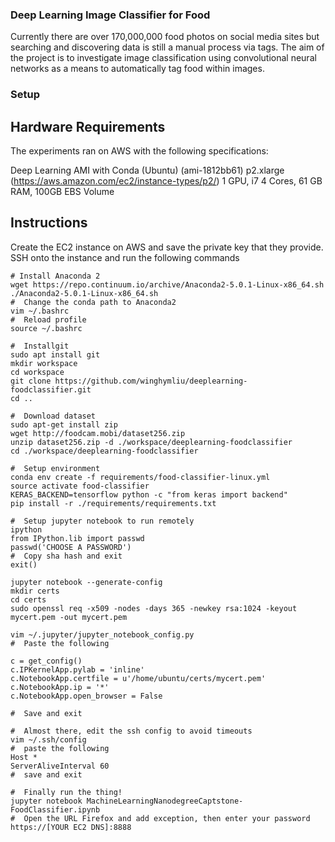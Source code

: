 ### Deep Learning Image Classifier for Food

Currently there are over 170,000,000 food photos on social media sites but searching and discovering data is still a manual process via tags. The aim of the project is to investigate image classification using convolutional neural networks as a means to automatically tag food within images.

### Setup 

## Hardware Requirements

The experiments ran on AWS with the following specifications:

Deep Learning AMI with Conda (Ubuntu) (ami-1812bb61)
p2.xlarge (https://aws.amazon.com/ec2/instance-types/p2/) 
1 GPU, i7 4 Cores, 61 GB RAM, 100GB EBS Volume

## Instructions

Create the EC2 instance on AWS and save the private key that they provide.
SSH onto the instance and run the following commands
```
# Install Anaconda 2
wget https://repo.continuum.io/archive/Anaconda2-5.0.1-Linux-x86_64.sh
./Anaconda2-5.0.1-Linux-x86_64.sh
#  Change the conda path to Anaconda2
vim ~/.bashrc
#  Reload profile
source ~/.bashrc

#  Installgit
sudo apt install git
mkdir workspace
cd workspace
git clone https://github.com/winghymliu/deeplearning-foodclassifier.git
cd ..

#  Download dataset
sudo apt-get install zip
wget http://foodcam.mobi/dataset256.zip
unzip dataset256.zip -d ./workspace/deeplearning-foodclassifier
cd ./workspace/deeplearning-foodclassifier

#  Setup environment
conda env create -f requirements/food-classifier-linux.yml
source activate food-classifier
KERAS_BACKEND=tensorflow python -c "from keras import backend"
pip install -r ./requirements/requirements.txt

#  Setup jupyter notebook to run remotely
ipython
from IPython.lib import passwd
passwd('CHOOSE A PASSWORD')
#  Copy sha hash and exit
exit()

jupyter notebook --generate-config
mkdir certs
cd certs
sudo openssl req -x509 -nodes -days 365 -newkey rsa:1024 -keyout mycert.pem -out mycert.pem

vim ~/.jupyter/jupyter_notebook_config.py
#  Paste the following

c = get_config()
c.IPKernelApp.pylab = 'inline' 
c.NotebookApp.certfile = u'/home/ubuntu/certs/mycert.pem' 
c.NotebookApp.ip = '*' 
c.NotebookApp.open_browser = False

#  Save and exit

#  Almost there, edit the ssh config to avoid timeouts 
vim ~/.ssh/config
#  paste the following
Host *
ServerAliveInterval 60
#  save and exit

#  Finally run the thing!
jupyter notebook MachineLearningNanodegreeCaptstone-FoodClassifier.ipynb
#  Open the URL Firefox and add exception, then enter your password
https://[YOUR EC2 DNS]:8888
```
